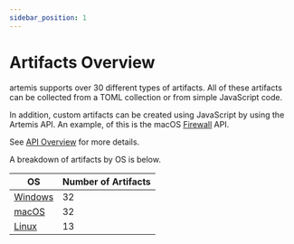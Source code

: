 ```yaml
---
sidebar_position: 1
---
```


# Artifacts Overview

artemis supports over 30 different types of artifacts. All of these artifacts
can be collected from a TOML collection or from simple JavaScript code.

In addition, custom artifacts can be created using JavaScript by using the
Artemis API. An example, of this is the macOS
[Firewall](https://github.com/puffyCid/artemis-api/blob/main/src/macos/plist/firewall.ts)
API.

See [API Overview](../API/overview.md) for more details.

A breakdown of artifacts by OS is below.

| OS                      | Number of Artifacts |
| ----------------------- | ------------------- |
| [Windows](./windows.md) | 32                  |
| [macOS](./macos.md)     | 32                  |
| [Linux](./linux.md)     | 13                  |
